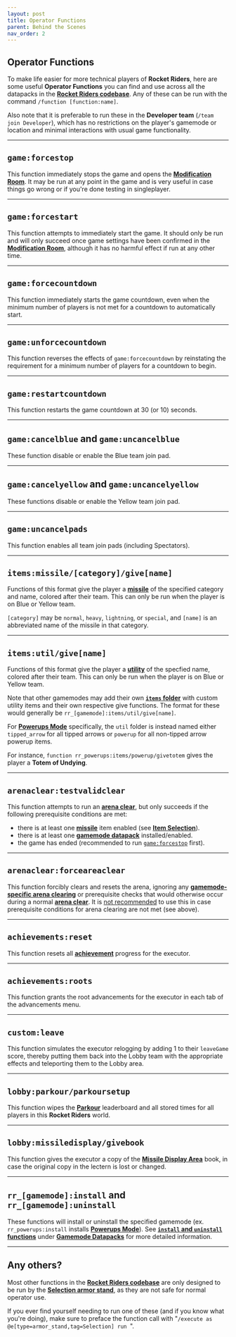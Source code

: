 ```yaml
---
layout: post
title: Operator Functions
parent: Behind the Scenes
nav_order: 2
---
```

**Operator Functions**
---

To make life easier for more technical players of **Rocket Riders**, here are some useful **Operator Functions** you can find and use across all the datapacks in the **[Rocket Riders codebase](https://github.com/ZeroniaServer/RocketRiders)**. Any of these can be run with the command `/function [function:name]`.

Also note that it is preferable to run these in the **Developer team** (`/team join Developer`), which has no restrictions on the player's gamemode or location and minimal interactions with usual game functionality.

---
## `game:forcestop`

This function immediately stops the game and opens the **[Modification Room](https://zeroniaserver.github.io/RocketRidersWiki/modification_room)**. It may be run at any point in the game and is very useful in case things go wrong or if you're done testing in singleplayer.

---
## `game:forcestart`

This function attempts to immediately start the game. It should only be run and will only succeed once game settings have been confirmed in the **[Modification Room](https://zeroniaserver.github.io/RocketRidersWiki/modification_room)**, although it has no harmful effect if run at any other time.

---
## `game:forcecountdown`

This function immediately starts the game countdown, even when the minimum number of players is not met for a countdown to automatically start.

---
## `game:unforcecountdown`

This function reverses the effects of `game:forcecountdown` by reinstating the requirement for a minimum number of players for a countdown to begin.

---
## `game:restartcountdown`

This function restarts the game countdown at 30 (or 10) seconds.

---
## `game:cancelblue` and `game:uncancelblue`

These function disable or enable the Blue team join pad.

---
## `game:cancelyellow` and `game:uncancelyellow`

These functions disable or enable the Yellow team join pad.

---
## `game:uncancelpads`

This function enables all team join pads (including Spectators).

---
## `items:missile/[category]/give[name]`

Functions of this format give the player a **[missile](https://zeroniaserver.github.io/RocketRidersWiki/missiles)** of the specified category and name, colored after their team. This can only be run when the player is on Blue or Yellow team.

`[category]` may be `normal`, `heavy`, `lightning`, or `special`, and `[name]` is an abbreviated name of the missile in that category.

---
## `items:util/give[name]`

Functions of this format give the player a **[utility](https://zeroniaserver.github.io/RocketRidersWiki/utilities)** of the specfied name, colored after their team. This can only be run when the player is on Blue or Yellow team.

Note that other gamemodes may add their own **[`items` folder](https://zeroniaserver.github.io/RocketRidersWiki/behind_the_scenes/gamemode_datapacks#items-folder)** with custom utility items and their own respective give functions. The format for these would generally be `rr_[gamemode]:items/util/give[name]`.

For **[Powerups Mode](https://zeroniaserver.github.io/RocketRidersWiki/gamemodes/powerups)** specifically, the `util` folder is instead named either `tipped_arrow` for all tipped arrows or `powerup` for all non-tipped arrow powerup items.

For instance, `function rr_powerups:items/powerup/givetotem` gives the player a **Totem of Undying**.

---
## `arenaclear:testvalidclear`

This function attempts to run an **[arena clear](https://zeroniaserver.github.io/RocketRidersWiki/behind_the_scenes/arena_clearing)**, but only succeeds if the following prerequisite conditions are met:
- there is at least one **[missile](https://zeroniaserver.github.io/RocketRidersWiki/missiles)** item enabled (see **[Item Selection](https://zeroniaserver.github.io/RocketRidersWiki/modification_room/item_selection)**).
- there is at least one **[gamemode datapack](https://zeroniaserver.github.io/RocketRidersWiki/behind_the_scenes/gamemode_datapacks)** installed/enabled.
- the game has ended (recommended to run [`game:forcestop`](#game:forcestop) first).

---
## `arenaclear:forceareaclear`

This function forcibly clears and resets the arena, ignoring any **[gamemode-specific arena clearing](https://zeroniaserver.github.io/RocketRidersWiki/behind_the_scenes/gamemode_datapacks#arenaclear-folder)** or prerequisite checks that would otherwise occur during a normal **[arena clear](https://zeroniaserver.github.io/RocketRidersWiki/behind_the_scenes/arena_clearing)**. It is <ins>not recommended</ins> to use this in case prerequisite conditions for arena clearing are not met (see above).

---
## `achievements:reset`

This function resets all **[achievement](https://zeroniaserver.github.io/RocketRidersWiki/achievements)** progress for the executor.

---
## `achievements:roots`

This function grants the root advancements for the executor in each tab of the advancements menu.

---
## `custom:leave`

This function simulates the executor relogging by adding 1 to their `leaveGame` score, thereby putting them back into the Lobby team with the appropriate effects and teleporting them to the Lobby area.

---
## `lobby:parkour/parkoursetup`

This function wipes the **[Parkour](https://zeroniaserver.github.io/RocketRidersWiki/misc/parkour)** leaderboard and all stored times for all players in this **Rocket Riders** world.

---
## `lobby:missiledisplay/givebook`

This function gives the executor a copy of the **[Missile Display Area](https://zeroniaserver.github.io/RocketRidersWiki/misc/missile_display_area)** book, in case the original copy in the lectern is lost or changed.

---
## `rr_[gamemode]:install` and `rr_[gamemode]:uninstall`

These functions will install or uninstall the specified gamemode (ex. `rr_powerups:install` installs **[Powerups Mode](https://zeroniaserver.github.io/RocketRidersWiki/gamemodes/powerups)**). See **[`install` and `uninstall` functions](https://zeroniaserver.github.io/RocketRidersWiki/behind_the_scenes/gamemode_datapacks#install-and-uninstall-functions)** under **[Gamemode Datapacks](https://zeroniaserver.github.io/RocketRidersWiki/behind_the_scenes/gamemode_datapacks)** for more detailed information.

---
## Any others?

Most other functions in the **[Rocket Riders codebase](https://github.com/ZeroniaServer/RocketRiders)** are only designed to be run by the **[Selection armor stand](https://zeroniaserver.github.io/RocketRidersWiki/behind_the_scenes/selection_armor_stand)**, as they are not safe for normal operator use.

If you ever find yourself needing to run one of these (and if you know what you're doing), make sure to preface the function call with "`/execute as @e[type=armor_stand,tag=Selection] run `".